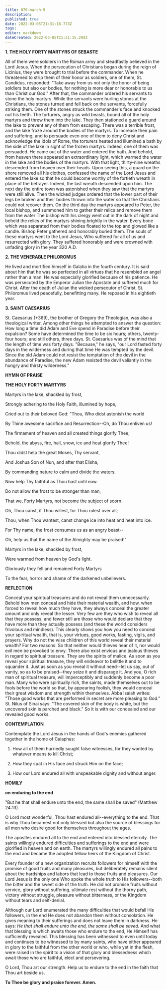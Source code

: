 ```yaml
---
title: 070-march-9
description: 
published: true
date: 2022-03-05T21:31:18.773Z
tags: 
editor: markdown
dateCreated: 2022-03-05T21:31:15.294Z
---
```


**1. THE HOLY FORTY MARTYRS OF SEBASTE**

All of them were soldiers in the Roman army and steadfastly believed in the Lord Jesus. When the persecution of Christians began during the reign of Licinius, they were brought to trial before the commander. When he threatened to strip them of their honor as soldiers, one of them, St. Candidus, responded: "Take away from us not only the honor of being soldiers but also our bodies, for nothing is more dear or honorable to us than Christ our God." After that, the commander ordered his servants to stone the holy martyrs. While the servants were hurling stones at the Christians, the stones turned and fell back on the servants, forcefully striking them. One of the stones struck the commander's face and knocked out his teeth. The torturers, angry as wild beasts, bound all of the holy martyrs and threw them into the lake. They then stationed a guard around the lake to prevent any of them from escaping. There was a terrible frost, and the lake froze around the bodies of the martyrs. To increase their pain and suffering, and to persuade even one of them to deny Christ and acknowledge the idols of Rome, the torturers heated and illumined a bath by the side of the lake in sight of the frozen martyrs. Indeed, one of them was persuaded. He came out of the water and entered the bath. And behold, from heaven there appeared an extraordinary light, which warmed the water in the lake and the bodies of the martyrs. With that light, thirty-nine wreaths descended from heaven over their heads. Upon seeing this, a guard on the shore removed all his clothes, confessed the name of the Lord Jesus and entered the lake so that he could become worthy of the fortieth wreath in place of the betrayer. Indeed, the last wreath descended upon him. The next day the entire town was astonished when they saw that the martyrs were still alive. Then the wicked judges ordered that the lower part of their legs be broken and their bodies thrown into the water so that the Christians could not recover them. On the third day the martyrs appeared to Peter, the local bishop, and summoned him to gather their relics and remove them from the water The bishop with his clergy went out in the dark of night and beheld the relics of the martyrs shining brightly in the water. Every bone which was separated from their bodies floated to the top and glowed like a candle. Bishop Peter gathered and honorably buried them. The souls of these martyrs went to the Lord Jesus, Who suffered for all of us and resurrected with glory. They suffered honorably and were crowned with unfading glory in the year 320 A.D.

**2. THE VENERABLE PHILOROMUS**

He lived and mortified himself in Galatia in the fourth century. It is said about him that he was so perfected in all virtues that he resembled an angel rather than a man. He was especially glorified because of his patience. He was persecuted by the Emperor Julian the Apostate and suffered much for Christ. After the death of Julian the wicked persecutor of Christ, St. Philoromus lived peacefully, benefitting many. He reposed in his eightieth year.

**3. SAINT CAESARIUS**

St. Caesarius (+369), the brother of Gregory the Theologian, was also a theological writer. Among other things he attempted to answer the question: How long a time did Adam and Eve spend in Paradise before their expulsion? Some have determined the time to be six hours; others, twenty-four hours; and still others, three days. St. Caesarius was of the mind that the length of time was forty days. "Because," he says, "our Lord fasted forty days in the wilderness and during that time He was tempted by the devil. Since the old Adam could not resist the temptation of the devil in the abundance of Paradise, the new Adam resisted the devil valiantly in the hungry and thirsty wilderness."



**HYMN OF PRAISE**

**THE HOLY FORTY MARTYRS**

Martyrs in the lake, shackled by frost,

Strongly adhering to the Holy Faith, illumined by hope,

Cried out to their beloved God: "Thou, Who didst astonish the world

By Thine awesome sacrifice and Resurrection--Oh, do Thou enliven us!

The firmament of heaven and all created things glorify Thee;

Behold, the abyss, fire, hail, snow, ice and heat glorify Thee!

Thou didst help the great Moses, Thy servant,

And Joshua Son of Nun, and after that Elisha,

By commanding nature to calm and divide the waters.

Now help Thy faithful as Thou hast until now.

Do not allow the frost to be stronger than man,

That we, Forty Martyrs, not become the subject of scorn.

Oh, Thou canst, if Thou willest, for Thou rulest over all;

Thou, when Thou wantest, canst change ice into heat and heat into ice.

For Thy name, the frost consumes us as an angry beast--

Oh, help us that the name of the Almighty may be praised!"


Martyrs in the lake, shackled by frost,

Were warmed from heaven by God's light.

Gloriously they fell and remained Forty Martyrs

To the fear, horror and shame of the darkened unbelievers.


**REFLECTION**

Conceal your spiritual treasures and do not reveal them unnecessarily. Behold how men conceal and hide their material wealth, and how, when forced to reveal how much they have, they always conceal the greater amount and only reveal the lesser. Very few are they who wish to reveal all that they possess, and fewer still are those who would declare that they have more than they actually possess (and these the world considers frivolous and mindless). This clearly shows you how you need to conceal your spiritual wealth, that is, your virtues, good works, fasting, vigils, and prayers. Why do not the wise children of this world reveal their material wealth? For two reasons: So that neither would thieves hear of it, nor would evil men be provoked to envy. There also exist envious and jealous thieves in regard to spiritual treasure. They are the spirits of malice. As soon as you reveal your spiritual treasure, they will endeavor to belittle it and to squander it. Just as soon as you reveal it without need--let us say, out of vanity, so as to be praised--they seize it and disparage it. And you, O rich man of spiritual treasure, will imperceptibly and suddenly become a poor man. Many who were spiritually rich, the saints, made themselves out to be fools before the world so that, by appearing foolish, they would conceal their great wisdom and strength within themselves. Abba Isaiah writes: "Those good works that are performed in secret are more pleasing to God." St. Nilus of Sinai says: "The covered skin of the body is white, but the uncovered skin is parched and black." So it is with our concealed and our revealed good works.

**CONTEMPLATION**

Contemplate the Lord Jesus in the hands of God's enemies gathered together in the home of Caiaphas:

1.  How all of them hurriedly sought false witnesses, for they wanted by whatever means to kill Christ;

1.  How they spat in His face and struck Him on the face;

1.  How our Lord endured all with unspeakable dignity and without anger.



**HOMILY**

**on enduring to the end**

"But he that shall endure unto the end, the same shall be saved" (Matthew 24:13).

O Lord most wonderful, Thou hast endured all--everything to the end. That is why Thou becamest not only blessed but also the source of blessings for all men who desire good for themselves throughout the ages.

The apostles endured all to the end and entered into blessed eternity. The saints willingly endured difficulties and sufferings to the end and were glorified in heaven and on earth. The martyrs willingly endured all pains to the end and became the adopted fellow heirs of the Kingdom of Christ.

Every founder of a new organization recruits followers for himself with the promise of good fruits and many pleasures, but deliberately remains silent about the hardships and labors that lead to those fruits and pleasures. Our Lord Jesus is the only one Who spoke the whole truth to His followers--both the bitter and the sweet side of the truth. He did not promise fruits without service, glory without suffering, ultimate rest without the thorny path, victory without struggle, pleasure without bitterness, or the Kingdom without tears and self-denial.

Although our Lord enumerated the many difficulties that would befall His followers, in the end He does not abandon them without consolation. He gives meaning to their sufferings and does not leave them in darkness. He says: *He that shall endure unto the end, the same shall be saved.* And what that blessing is which awaits those who endure to the end, He Himself has sufficiently revealed. This blessing has been witnessed to even until today and continues to be witnessed to by many saints, who have either appeared in glory to the faithful from the other world or who, while yet in the flesh, were raised in the spirit to a vision of that glory and blessedness which await those who are faithful, elect and persevering.

O Lord, Thou art our strength. Help us to endure to the end in the faith that Thou art beside us.

**To Thee be glory and praise forever. Amen.**

 
